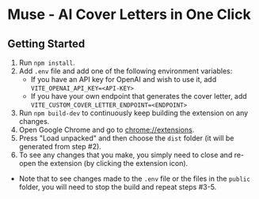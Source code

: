 # Muse - AI Cover Letters in One Click

## Getting Started

1. Run `npm install`.
2. Add `.env` file and add one of the following environment variables:
   - If you have an API key for OpenAI and wish to use it, add `VITE_OPENAI_API_KEY=<API-KEY>`
   - If you have your own endpoint that generates the cover letter, add `VITE_CUSTOM_COVER_LETTER_ENDPOINT=<ENDPOINT>`
3. Run `npm build-dev` to continuously keep building the extension on any changes.
4. Open Google Chrome and go to [chrome://extensions](chrome://extensions).
5. Press "Load unpacked" and then choose the `dist` folder (it will be generated from step #2).
6. To see any changes that you make, you simply need to close and re-open the extension (by clicking the extension icon).

- Note that to see changes made to the `.env` file or the files in the `public` folder, you will need to stop the build and repeat steps #3-5.
